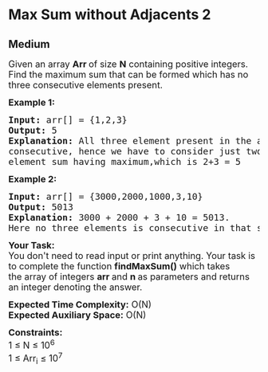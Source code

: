 # Max Sum without Adjacents 2
## Medium
<div class="problems_problem_content__Xm_eO"><p><span style="font-size:18px">Given an array&nbsp;<strong>Arr&nbsp;</strong>of size&nbsp;<strong>N</strong>&nbsp;containing&nbsp;positive integers. Find the maximum sum that can be formed which has no three consecutive elements present.</span></p>

<p><span style="font-size:18px"><strong>Example 1:</strong></span></p>

<pre><span style="font-size:18px"><strong>Input:</strong> arr[] = {1,2,3}
<strong>Output:</strong> 5
<strong>Explanation:</strong> All three element present in the array is
consecutive, hence we have to consider just two
element sum having maximum,which is 2+3 = 5</span></pre>

<p><span style="font-size:18px"><strong>Example 2:</strong></span></p>

<pre><span style="font-size:18px"><strong>Input:</strong> arr[] = {3000,2000,1000,3,10}
<strong>Output: </strong>5013
<strong>Explanation:</strong> 3000 + 2000 + 3 + 10 = 5013.
Here no three elements is consecutive in that subsequence.</span></pre>

<p><span style="font-size:18px"><strong>Your Task:</strong><br>
You don't need to read input or print anything. Your task is to complete the function&nbsp;<strong>findMaxSum()</strong>&nbsp;which takes the&nbsp;array of&nbsp;integers&nbsp;<strong>arr&nbsp;</strong>and&nbsp;<strong>n</strong><strong>&nbsp;</strong>as parameters and returns an integer denoting the answer.</span></p>

<p><span style="font-size:18px"><strong>Expected Time Complexity:</strong>&nbsp;O(N)<br>
<strong>Expected Auxiliary Space:</strong>&nbsp;O(N)</span></p>

<p><span style="font-size:18px"><strong>Constraints:</strong><br>
1 ≤ N ≤ 10<sup>6</sup><br>
1 ≤ Arr<sub>i</sub>&nbsp;≤ 10<sup>7</sup></span></p>

<p>&nbsp;</p>
</div>